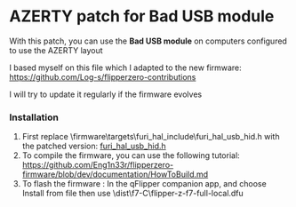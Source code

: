 # AZERTY patch for Bad USB module

With this patch, you can use the **Bad USB module** on computers configured to use the AZERTY layout

I based myself on this file which I adapted to the new firmware: https://github.com/Log-s/flipperzero-contributions

I will try to update it regularly if the firmware evolves

### Installation
1. First replace \firmware\targets\furi_hal_include\furi_hal_usb_hid.h with the patched version: [furi_hal_usb_hid.h](furi_hal_usb_hid.h)
2. To compile the firmware, you can use the following tutorial: https://github.com/Eng1n33r/flipperzero-firmware/blob/dev/documentation/HowToBuild.md
3. To flash the firmware : In the qFlipper companion app, and choose Install from file then use \dist\f7-C\flipper-z-f7-full-local.dfu
